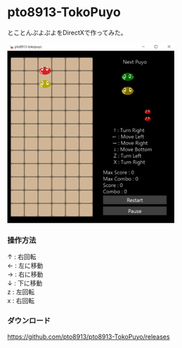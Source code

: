 # pto8913-TokoPuyo
とことんぷよぷよをDirectXで作ってみた。

<img src="https://github.com/pto8913/pto8913-TokoPuyo/blob/master/puyopuyoDX11/Content/Textures/thumbnail.png" width="380px" height="410px" alt="" />

### 操作方法
↑ : 右回転<br>
← : 左に移動<br>
→ : 右に移動<br>
↓ : 下に移動<br>
z : 左回転<br>
x : 右回転<br>

### ダウンロード
https://github.com/pto8913/pto8913-TokoPuyo/releases
